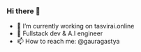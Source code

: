 ### Hi there 👋

- 🔭 I’m currently working on tasvirai.online
- 🌱 Fullstack dev & A.I engineer
- 📫 How to reach me: @gauragastya
